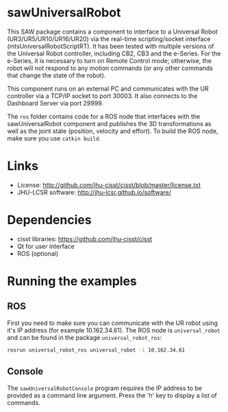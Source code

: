 
# sawUniversalRobot

This SAW package contains a component to interface to a Universal Robot (UR3/UR5/UR10/UR16/UR20) via
the real-time scripting/socket interface (mtsUniversalRobotScriptRT). It has been tested with multiple
versions of the Universal Robot controller, including CB2, CB3 and the e-Series.
For the e-Series, it is necessary to turn on Remote Control mode; otherwise, the robot will not
respond to any motion commands (or any other commands that change the state of the robot).

This component runs on an external PC and communicates with the UR controller via a TCP/IP socket
to port 30003. It also connects to the Dashboard Server via port 29999.

The `ros` folder contains code for a ROS node that interfaces with the
sawUniversalRobot component and publishes the 3D transformations as
well as the joint state (position, velocity and effort).  To build
the ROS node, make sure you use `catkin build`.


# Links
 * License: http://github.com/jhu-cisst/cisst/blob/master/license.txt
 * JHU-LCSR software: http://jhu-lcsr.github.io/software/

# Dependencies
 * cisst libraries: https://github.com/jhu-cisst/cisst
 * Qt for user interface
 * ROS (optional)

# Running the examples

## ROS

First you need to make sure you can communicate with the UR robot using it's IP address (for example 10.162.34.61).
The ROS node is `universal_robot` and can be found in the package `universal_robot_ros`:
```sh
rosrun universal_robot_ros universal_robot -i 10.162.34.61
```

## Console

The `sawUniversalRobotConsole` program requires the IP address to be provided as a command line argument.
Press the 'h' key to display a list of commands.